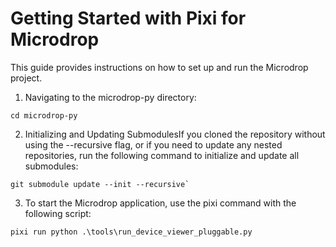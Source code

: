 # Getting Started with Pixi for Microdrop

This guide provides instructions on how to set up and run the Microdrop project.

1. Navigating to the microdrop-py directory:

```shell
cd microdrop-py
```


2. Initializing and Updating SubmodulesIf you cloned the repository without using the --recursive flag, or if you need to update any nested repositories, run the following command to initialize and update all submodules:

```shell
git submodule update --init --recursive`
```
  

3. To start the Microdrop application, use the pixi command with the following script:

```shell
pixi run python .\tools\run_device_viewer_pluggable.py
```

